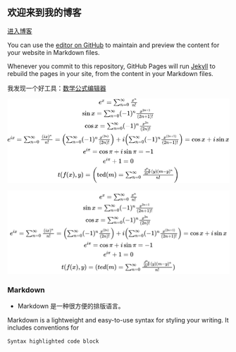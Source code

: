 ## 欢迎来到我的博客

[进入博客](/blog)

You can use the [editor on GitHub](https://github.com/louis-gui/louis-gui.github.io/edit/main/README.md) to maintain and preview the content for your website in Markdown files.

Whenever you commit to this repository, GitHub Pages will run [Jekyll](https://jekyllrb.com/) to rebuild the pages in your site, from the content in your Markdown files.

我发现一个好工具：[数学公式编辑器](https://latexlive.com)

![](/assets/img/tlzk.svg)

![](/assets/img/tlzkzhwo.jpg)

### Markdown

- Markdown 是一种很方便的排版语言。

Markdown is a lightweight and easy-to-use syntax for styling your writing. It includes conventions for

```markdown
Syntax highlighted code block

